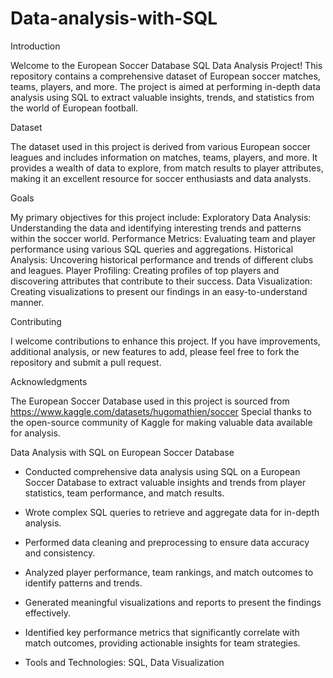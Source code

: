 # Data-analysis-with-SQL
Introduction

Welcome to the European Soccer Database SQL Data Analysis Project! 
This repository contains a comprehensive dataset of European soccer matches, teams, players, and more. 
The project is aimed at performing in-depth data analysis using SQL to extract valuable insights, trends, 
and statistics from the world of European football.

Dataset

The dataset used in this project is derived from various European soccer leagues and includes information on 
matches, teams, players, and more. It provides a wealth of data to explore, from match results to player attributes,
making it an excellent resource for soccer enthusiasts and data analysts.

Goals

My primary objectives for this project include:
Exploratory Data Analysis: Understanding the data and identifying interesting trends and patterns within the soccer world.
Performance Metrics: Evaluating team and player performance using various SQL queries and aggregations.
Historical Analysis: Uncovering historical performance and trends of different clubs and leagues.
Player Profiling: Creating profiles of top players and discovering attributes that contribute to their success.
Data Visualization: Creating visualizations to present our findings in an easy-to-understand manner.

Contributing

I welcome contributions to enhance this project. If you have improvements, additional analysis, or new features to add,
please feel free to fork the repository and submit a pull request.

Acknowledgments

The European Soccer Database used in this project is sourced from https://www.kaggle.com/datasets/hugomathien/soccer
Special thanks to the open-source community of Kaggle for making valuable data available for analysis.

Data Analysis with SQL on European Soccer Database

- Conducted comprehensive data analysis using SQL on a European Soccer Database to extract valuable insights and
 trends from player statistics, team performance, and match results.

- Wrote complex SQL queries to retrieve and aggregate data for in-depth analysis.

- Performed data cleaning and preprocessing to ensure data accuracy and consistency.

- Analyzed player performance, team rankings, and match outcomes to identify patterns and trends.

- Generated meaningful visualizations and reports to present the findings effectively.

- Identified key performance metrics that significantly correlate with match outcomes, providing actionable insights for team strategies.

- Tools and Technologies: SQL, Data Visualization
